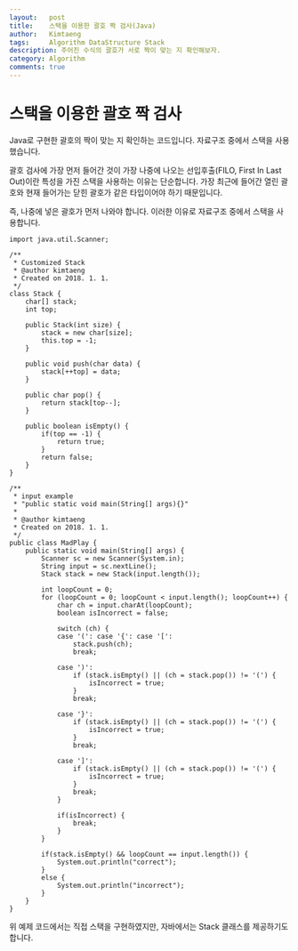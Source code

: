 ```yaml
---
layout:   post
title:    스택을 이용한 괄호 짝 검사(Java)
author:   Kimtaeng
tags: 	  Algorithm DataStructure Stack
description: 주어진 수식의 괄호가 서로 짝이 맞는 지 확인해보자.
category: Algorithm
comments: true
---
```


# 스택을 이용한 괄호 짝 검사

Java로 구현한 괄호의 짝이 맞는 지 확인하는 코드입니다. 자료구조 중에서 스택을 사용했습니다.

괄호 검사에 가장 먼저 들어간 것이 가장 나중에 나오는 선입후출(FILO, First In Last Out)이란 특성을 가진
스택을 사용하는 이유는 단순합니다. 가장 최근에 들어간 열린 괄호와 현재 들어가는 닫힌 괄호가 같은 타입이어야 하기 때문입니다.

즉, 나중에 넣은 괄호가 먼저 나와야 합니다. 이러한 이유로 자료구조 중에서 스택을 사용합니다.

<pre class="line-numbers"><code class="language-java" data-start="1">import java.util.Scanner;

/**
 * Customized Stack
 * @author kimtaeng
 * Created on 2018. 1. 1.
 */
class Stack {
    char[] stack;
    int top;

    public Stack(int size) {
        stack = new char[size];
        this.top = -1;
    }

    public void push(char data) {
        stack[++top] = data;
    }

    public char pop() {
        return stack[top--];
    }

    public boolean isEmpty() {
        if(top == -1) {
            return true;
        }
        return false;
    }
}

/**
 * input example
 * "public static void main(String[] args){}"
 * 
 * @author kimtaeng
 * Created on 2018. 1. 1.
 */
public class MadPlay {
    public static void main(String[] args) {
        Scanner sc = new Scanner(System.in);
        String input = sc.nextLine();
        Stack stack = new Stack(input.length());

        int loopCount = 0;
        for (loopCount = 0; loopCount < input.length(); loopCount++) {
            char ch = input.charAt(loopCount);
            boolean isIncorrect = false;

            switch (ch) {
            case '(': case '{': case '[':
                stack.push(ch);
                break;

            case ')':
                if (stack.isEmpty() || (ch = stack.pop()) != '(') {
                    isIncorrect = true;
                }
                break;

            case '}':
                if (stack.isEmpty() || (ch = stack.pop()) != '(') {
                    isIncorrect = true;
                }
                break;

            case ']':
                if (stack.isEmpty() || (ch = stack.pop()) != '(') {
                    isIncorrect = true;
                }
                break;
            }
            
            if(isIncorrect) {
                break;
            }
        }
        
        if(stack.isEmpty() && loopCount == input.length()) {
            System.out.println("correct");
        }
        else {
            System.out.println("incorrect");
        }
    }
}
</code></pre>

위 예제 코드에서는 직접 스택을 구현하였지만, 자바에서는 Stack 클래스를 제공하기도 합니다.